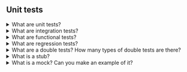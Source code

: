 ## Unit tests

<details>
<summary>What are unit tests?</summary>
**Unit tests* are tests that checks if a single module works fine. The single module is tested without external dependencies.
</details>

<details>
<summary>What are integration tests?</summary>
**Integration tests* are tests for checking if different modules can work together. 
</details>


<details>
<summary>What are functional tests?</summary>
**Functional tests* are tests that check if an application functionality works fine. Functional tests are done on the complete application.
</details>

<details>
<summary>What are regression tests?</summary>

**Regression** testing is a type of tests that verify if the code changes do not impact existing code.
</details>

<details>
<summary>What are a double tests? How many types of double tests are there?</summary>

**Test doubles** are classes that replicate external components that could be required for a unit test, like a database or a network connection.

There are three types of test double:
* **Fake**: fake class simulating the real class. The code is optimized for testing
* **Stub**: returns a pre-defined data
* **Mock**: record interactions during test. For example it can test count how many times a method of a class was called.

</details>


<details>
<summary>What is a stub?</summary>

A **stub** is a fake object that returns a fixed value.

</details>

<details>
<summary>What is a mock? Can you make an example of it?</summary>

A **mock** is a smarter stub. A mock says if the tests passed or failed. It does so by verifying whether the object under test called the fake object as expected (i.e. the proper methods were called).

</details>





